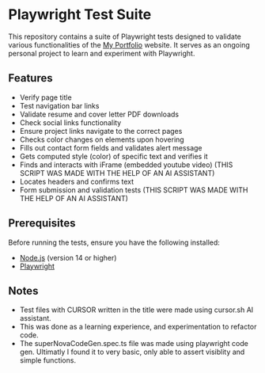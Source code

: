 # Playwright Test Suite

This repository contains a suite of Playwright tests designed to validate various functionalities of the [My Portfolio](https://mrjohn5on.github.io/) website. It serves as an ongoing personal project to learn and experiment with Playwright.

## Features

- Verify page title
- Test navigation bar links
- Validate resume and cover letter PDF downloads
- Check social links functionality
- Ensure project links navigate to the correct pages
- Checks color changes on elements upon hovering
- Fills out contact form fields and validates alert message
- Gets computed style (color) of specific text and verifies it
- Finds and interacts with iFrame (embedded youtube video) (THIS SCRIPT WAS MADE WITH THE HELP OF AN AI ASSISTANT)
- Locates headers and confirms text 
- Form submission and validation tests (THIS SCRIPT WAS MADE WITH THE HELP OF AN AI ASSISTANT)


## Prerequisites

Before running the tests, ensure you have the following installed:

- [Node.js](https://nodejs.org/) (version 14 or higher)
- [Playwright](https://playwright.dev/docs/intro)

## Notes
- Test files with CURSOR written in the title were made using cursor.sh AI assistant. 
- This was done as a learning experience, and experimentation to refactor code.
- The superNovaCodeGen.spec.ts file was made using playwright code gen. Ultimatly I found it to very basic, only able to assert visiblity and simple functions. 
